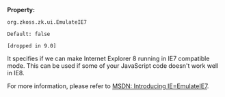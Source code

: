 **Property:**

`org.zkoss.zk.ui.EmulateIE7`

`Default: false`

`[dropped in 9.0]`

It specifies if we can make Internet Explorer 8 running in IE7
compatible mode. This can be used if some of your JavaScript code
doesn't work well in IE8.

For more information, please refer to [MSDN: Introducing IE=EmulateIE7](http://blogs.msdn.com/ie/archive/2008/06/10/introducing-ie-emulateie7.aspx).
